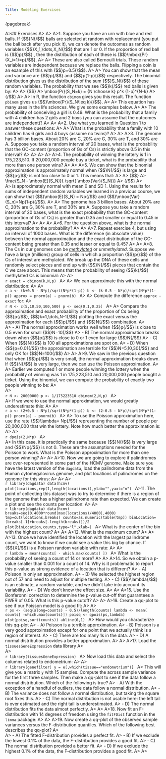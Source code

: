```yaml
---
Title: Modeling Exercises
---
```


{pagebreak}

A>## Exercises
A>
A>
A>1. Suppose you have an urn with blue and red balls. If {$$}N{/$$} balls are selected at random with replacement (you put the ball back after you pick it), we can denote the outcomes as random variables {$$}X_1,\dots,X_N{/$$} that are 1 or 0. If the proportion of red ball is {$$}p{/$$} , then the distribution of each of these is {$$}\mbox{Pr}(X_i=1)=p{/$$}. 
A>
A>    These are also called Bernoulli trials. These random variables are independent because we replace the balls. Flipping a coin is an example of this with {$$}p=0.5{/$$}. 
A>
A>    You can show that the mean and variance are {$$}p{/$$} and {$$}p(1-p){/$$} respectively. The binomial distribution gives us the distribution of the sum {$$}S_N{/$$} of these random variables. The probability that we see {$$}k{/$$} red balls is given by:
A>
A>    {$$} 
A>    \mbox{Pr}(S_N=k) = {N \choose k} p^k (1-p)^{N-k} 
A>    {/$$}
A>
A>    In R, the function `dbimom` gives you this result. The function `pbinom` gives us {$$}\mbox{Pr}(S_N\leq k){/$$}.
A>
A>    This equation has many uses in the life sciences. We give some examples below.
A>
A>    The probability of conceiving a girl is 0.49. What is the probability that a family with 4 children has 2 girls and 2 boys (you can assume that the outcomes are independent)?
A>
A>
A>2. Use what you learned in Question 1 to answer these questions:
A>
A>    What is the probability that a family with 10 children has 6 girls and 4 boys (assume no twins)?
A>
A>
A>3. The genome has 3 billion bases. About 20% are C, 20% are G, 30% are T, and 30% are A. Suppose you take a random interval of 20 bases, what is the probability that the GC-content (proportion of Gs of Cs) is strictly above 0.5 in this interval?
A>
A>
A>
A>
A>4. The probability of winning the lottery is 1 in 175,223,510. If 20,000,000 people buy a ticket, what is the probability that more than one person wins?
A>
A>
A>5. We can show that the binomial approximation is approximately normal when {$$}N{/$$} is large and {$$}p{/$$} is not too close to 0 or 1. This means that:
A>
A>    {$$}
A>    \frac{S_N - \mbox{E}(S_N)}{ \sqrt{ \mbox{Var}(S_N)}}
A>    {/$$} 
A>    
A>    is approximately normal with mean 0 and SD 1. Using the results for sums of independent random variables we learned in a previous course, we can show that {$$}\mbox{E}(S_N) = Np{/$$} and {$$}\mbox{Var}(S_n)=Np(1-p){/$$}. 
A>
A>    The genome has 3 billion bases. About 20% are C, 20% are G, 30% are T, and 30% are A. Suppose you take a random interval of 20 bases, what is the exact probability that the GC-content (proportion of Gs of Cs) is greater than 0.35 and smaller or equal to 0.45 in this interval?
A>
A>
A>
A>6. For the question above, what is the normal approximation to the probability?
A>
A>
A>7. Repeat exercise 4, but using an interval of 1000 bases. What is the difference (in absolute value) between the normal approximation and the exact distribution of the GC-content being greater than 0.35 and lesser or equal to 0.45?
A>
A>
A>8. The Cs in our genomes can be [_methylated_](http://en.wikipedia.org/wiki/DNA_methylation) or _unmethylated_. Suppose we have a large (millions) group of cells in which a proportion {$$}p{/$$} of the Cs of interest are methylated. We break up the DNA of these cells and randomly select pieces and end up with {$$}N{/$$} pieces that contain the C we care about. This means that the probability of seeing {$$}k{/$$} methylated Cs is binomial:
A>
A>    
    ```r
    exact = dbinom(k,N,p)
    ```
A>
A>    We can approximate this with the normal distribution:
A>
A>    
    ```r
    a <- (k+0.5 - N*p)/sqrt(N*p*(1-p))
    b <- (k-0.5 - N*p)/sqrt(N*p*(1-p))
    approx = pnorm(a) - pnorm(b)
    ```
A>
A>    Compute the difference `approx - exact` for:
A>    
    ```r
    N <- c(5,10,50,100,500)
    p <- seq(0,1,0.25)
    ```
A>
A>    Compare the approximation and exact probability of the proportion of Cs being {$$}p{/$$}, {$$}k=1,\dots,N-1{/$$} plotting the exact versus the approximation for each {$$}p{/$$} and {$$}N{/$$} combination.
A>    
A>    - A) The normal approximation works well when {$$}p{/$$} is close to 0.5 even for small {$$}N=10{/$$}
A>    - B) The normal approximation breaks down when {$$}p{/$$} is close to 0 or 1 even for large {$$}N{/$$}
A>    - C) When {$$}N{/$$} is 100 all approximations are spot on.
A>    - D) When {$$}p=0.01{/$$} the approximation are terrible for {$$}N=5,10,30{/$$} and only OK for {$$}N=100{/$$}
A>
A>
A>9. We saw in the previous question that when {$$}p{/$$} is very small, the normal approximation breaks down. If {$$}N{/$$} is very large, then we can use the Poisson approximation. 
A>
A>    Earlier we computed 1 or more people winning the lottery when the probability of winning was 1 in 175,223,510 and 20,000,000 people bought a ticket. Using the binomial, we can compute the probability of exactly two people winning to be:
A>    
A>    
    ```r
    N <- 20000000
    p <- 1/175223510
    dbinom(2,N,p)
    ```
A>    
A>    If we were to use the normal approximation, we would greatly underestimate this:
A>
A>    
    ```r
    a <- (2+0.5 - N*p)/sqrt(N*p*(1-p))
    b <- (2-0.5 - N*p)/sqrt(N*p*(1-p))
    pnorm(a) - pnorm(b)
    ```
A>
A>    To use the Poisson approximation here, use the rate {$$}\lambda= Np{/$$} representing the number of people per 20,000,000 that win the lottery. Note how much better the approximation is:
A>
A>    
    ```r
    dpois(2,N*p)
    ```
A>    
A>    In this case. it is practically the same because {$$}N{/$$} is very large and {$$}Np{/$$} is not 0. These are the assumptions needed for the Poisson to work. What is the Poisson approximation for more than one person winning?
A>
A>
A>10. Now we are going to explore if palindromes are over-represented in some part of the HCMV genome. Make sure you have the latest version of the `dagdata`, load the palindrome data from the Human cytomegalovirus genome, and plot locations of palindromes on the genome for this virus:
A>
A>
A>    
    ```r
    library(dagdata)
    data(hcmv)
    plot(locations,rep(1,length(locations)),ylab="",yaxt="n")
    ```
A>11. The point of collecting this dataset was to try to determine if there is a region of the genome that has a higher palindrome rate than expected. We can create a plot and see the counts per location:
A>
A>    
    ```r
    library(dagdata)
    data(hcmv)
    breaks=seq(0,4000*round(max(locations)/4000),4000)
    tmp=cut(locations,breaks)
    counts=as.numeric(table(tmp))
    binLocation=(breaks[-1]+breaks[-length(breaks)])/2
    plot(binLocation,counts,type="l",xlab=)
    ```
A>    What is the center of the bin with the highest count?
A>
A>
A>12. What is the maximum count? 
A>
A>
A>13. Once we have identified the location with the largest palindrome count, we want to know if we could see a value this big by chance. If {$$}X{/$$} is a Poisson random variable with rate:
A>
A>    
    ```r
    lambda = mean(counts[ - which.max(counts) ])
    ```
A>    What is the probability of seeing a count of 14 or more?
A>
A>
A>14. So we obtain a p-value smaller than 0.001 for a count of 14. Why is it problematic to report this p-value as strong evidence of a location that is different?
A>    - A) Poisson in only an approximation.
A>    - B) We selected the highest region out of 57 and need to adjust for multiple testing.
A>    - C) {$$}\lambda{/$$} is an estimate, a random variable, and we didn't take into account its variability.
A>    - D)  We don't know the effect size.
A>
A>
A>15. Use the Bonferonni correction to determine the p-value cut-off that guarantees a FWER of 0.05. What is this p-value cutoff?
A>
A>
A>16. Create a qq-plot to see if our Poisson model is a good fit:
A>
A>    
    ```r
    ps <- (seq(along=counts) - 0.5)/length(counts)
    lambda <- mean( counts[ -which.max(counts)])
    poisq <- qpois(ps,lambda)
    plot(poisq,sort(counts))
    abline(0,1)
    ```
A>    How would you characterize this qq-plot
A>    - A) Poisson is a terrible approximation.
A>    - B) Poisson is a very good approximation except for one point that we actually think is a region of interest.
A>    - C) There are too many 1s in the data.
A>    - D) A normal distribution provides a better approximation.
A>
A>
A>17. Load the `tissuesGeneExpression` data library
A>    
A>    
    ```r
    library(tissuesGeneExpression)
    ```
A>    Now load this data and select the columns related to endometrium: 
A>
A>    
    ```r
    library(genefilter)
    y = e[,which(tissue=="endometrium")]
    ```
A>    This will give you a matrix `y` with 15 samples. Compute the across sample variance for the first three samples. Then make a qq-plot to see if the data follow a normal distribution. Which of the following is true?
A>    - A) With the exception of a handful of outliers, the data follow a normal distribution.
A>    - B) The variance does not follow a normal distribution, but taking the square root fixes this.
A>    - C) The normal distribution is not usable here: the left tail is over estimated and the right tail is underestimated.
A>    - D) The normal distribution fits the data almost perfectly.
A>
A>
A>18. Now fit an F-distribution with 14 degrees of freedom using the `fitFDist` function in the `limma` package:
A>
A>
A>19. Now create a qq-plot of the observed sample variances versus the F-distribution quantiles. Which of the following best describes the qq-plot?
A>    
A>    - A) The fitted F-distribution provides a perfect fit.
A>    - B) If we exclude the lowest 0.1% of the data, the F-distribution provides a good fit.
A>    - C) The normal distribution provided a better fit.
A>    - D) If we exclude the highest 0.1% of the data, the F-distribution provides a good fit.
A>
A>

